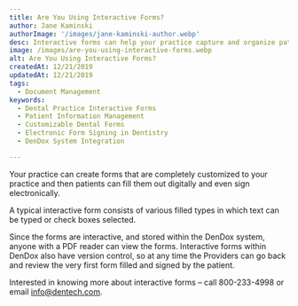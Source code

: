 ```yaml
---
title: Are You Using Interactive Forms?
author: Jane Kaminski
authorImage: '/images/jane-kaminski-author.webp'
desc: Interactive forms can help your practice capture and organize patient information. Handwriting can often make answers illegible, sometimes questions get skipped and even inputting data into your system can lead to mistakes.
image: /images/are-you-using-interactive-forms.webp
alt: Are You Using Interactive Forms?
createdAt: 12/21/2019
updatedAt: 12/21/2019
tags:
  - Document Management
keywords:
  - Dental Practice Interactive Forms
  - Patient Information Management
  - Customizable Dental Forms
  - Electronic Form Signing in Dentistry
  - DenDox System Integration

---
```


Your practice can create forms that are completely customized to your practice and then patients can fill them out digitally and even sign electronically.

A typical interactive form consists of various filled types in which text can be typed or check boxes selected.

Since the forms are interactive, and stored within the DenDox system, anyone with a PDF reader can view the forms. Interactive forms within DenDox also have version control, so at any time the Providers can go back and review the very first form filled and signed by the patient.

Interested in knowing more about interactive forms – call 800-233-4998 or email info@dentech.com.